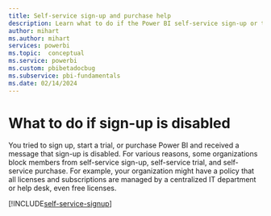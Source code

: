 ```yaml
---
title: Self-service sign-up and purchase help
description: Learn what to do if the Power BI self-service sign-up or the self-service purchase feature is disabled.
author: mihart
ms.author: mihart
services: powerbi
ms.topic:  conceptual
ms.service: powerbi
ms.custom: pbibetadocbug
ms.subservice: pbi-fundamentals
ms.date: 02/14/2024
---
```

# What to do if sign-up is disabled

You tried to sign up, start a trial, or purchase Power BI and received a message that sign-up is disabled. For various reasons, some organizations block members from self-service sign-up, self-service trial, and self-service purchase. For example, your organization might have a policy that all licenses and subscriptions are managed by a centralized IT department or help desk, even free licenses.

[!INCLUDE[self-service-signup](../includes/self-service-signup-help.md)]